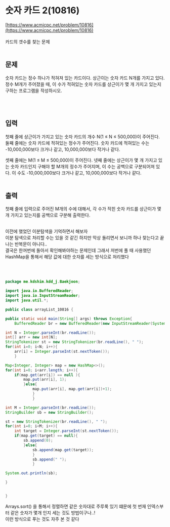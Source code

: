 # 숫자 카드 2(10816)
[https://www.acmicpc.net/problem/10816](https://www.acmicpc.net/problem/10816)
<br><br>
카드의 갯수를 찾는 문제 
<br><br>


## 문제

숫자 카드는 정수 하나가 적혀져 있는 카드이다. 상근이는 숫자 카드 N개를 가지고 있다. 정수 M개가 주어졌을 때, 이 수가 적혀있는 숫자 카드를 상근이가 몇 개 가지고 있는지 구하는 프로그램을 작성하시오.

<br><br>


## 입력
첫째 줄에 상근이가 가지고 있는 숫자 카드의 개수 N(1 ≤ N ≤ 500,000)이 주어진다. 둘째 줄에는 숫자 카드에 적혀있는 정수가 주어진다. 숫자 카드에 적혀있는 수는 -10,000,000보다 크거나 같고, 10,000,000보다 작거나 같다.

셋째 줄에는 M(1 ≤ M ≤ 500,000)이 주어진다. 넷째 줄에는 상근이가 몇 개 가지고 있는 숫자 카드인지 구해야 할 M개의 정수가 주어지며, 이 수는 공백으로 구분되어져 있다. 이 수도 -10,000,000보다 크거나 같고, 10,000,000보다 작거나 같다.
<br><br>

## 출력
첫째 줄에 입력으로 주어진 M개의 수에 대해서, 각 수가 적힌 숫자 카드를 상근이가 몇 개 가지고 있는지를 공백으로 구분해 출력한다.
<br><br>


이전에 했었던 이분탐색을 기억하면서 해보자 <br>
이분 탐색으로 처리할 수는 있을 것 같긴 하지만 막상 돌리면서 보니까 하나 찾는다고 끝나는 반복문이 아니다.. <br>
결국은 한꺼번에 돌아서 확인해봐야하는 문제인데 그래서 저번에 풀 때 사용했던 HashMap을 통해서 해당 값에 대한 숫자를 세는 방식으로 처리했다 <br>

<br><br>


```java
package me.kdshim.kdd_j.Baekjoon;

import java.io.BufferedReader;
import java.io.InputStreamReader;
import java.util.*;

public class arrayList_10816 {

public static void main(String[] args) throws Exception{
    BufferedReader br = new BufferedReader(new InputStreamReader(System.in));

int N = Integer.parseInt(br.readLine());
int[] arr = new int[N];
StringTokenizer st = new StringTokenizer(br.readLine(), " ");
for(int i=0; i<N; i++){
    arr[i] = Integer.parseInt(st.nextToken());
    }

Map<Integer, Integer> map = new HashMap<>();
for(int i=0; i<arr.length; i++){
    if(map.get(arr[i]) == null ){
        map.put(arr[i], 1);
        }else{
            map.put(arr[i], map.get(arr[i])+1);
            }
            }

int M = Integer.parseInt(br.readLine());
StringBuilder sb = new StringBuilder();

st = new StringTokenizer(br.readLine(), " ");
for(int i=0; i<M; i++){
    int target = Integer.parseInt(st.nextToken());
    if(map.get(target) == null){
        sb.append(0);
        }else{
            sb.append(map.get(target));
            }
            sb.append(" ");
            }

System.out.println(sb);

}


}

```

Arrays.sort() 을 통해서 정렬하면 같은 숫자대로 주루룩 있기 떄문에 첫 번재 인덱스부터 같은 숫자가 몇개 인지 세는 것도 방법이구나..! <br>
이런 방식으로 푸는 것도 자주 본 것 같다 <br>
<br><br>


<br><br><br><br><br><br><br><br><br><br>
